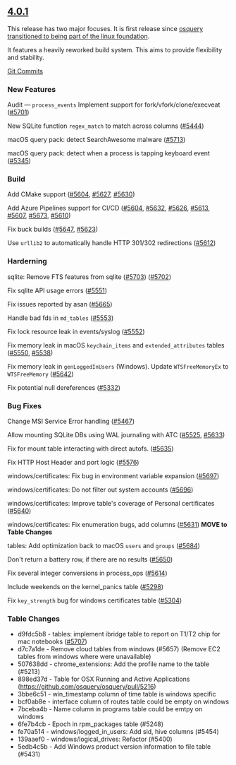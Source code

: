 <a name="4.0.1"></a>
## [4.0.1](https://github.com/osquery/osquery/releases/tag/4.0.1)

This release has two major focuses.  It is first release since [osquery transitioned to being part of the linux foundation](https://www.linuxfoundation.org/press-release/2019/06/the-linux-foundation-announces-intent-to-form-new-foundation-to-support-osquery-community/).

It features a heavily reworked build system. This aims to provide flexibility and stability. 

[Git Commits](https://github.com/osquery/osquery/compare/3.3.2...4.0.1)




### New Features

Audit — `process_events` Implement support for fork/vfork/clone/execveat ([#5701](https://github.com/osquery/osquery/pull/5701))

New SQLite function `regex_match` to match across columns ([#5444](https://github.com/osquery/osquery/pull/5444))

macOS query pack: detect SearchAwesome malware ([#5713](https://github.com/osquery/osquery/pull/5713))

macOS query pack: detect when a process is tapping keyboard event ([#5345](https://github.com/osquery/osquery/pull/5345))


### Build

Add CMake support ([#5604](https://github.com/osquery/osquery/pull/5604), [#5627](https://github.com/osquery/osquery/pull/5627), [#5630](https://github.com/osquery/osquery/pull/5630))

Add Azure Pipelines support for CI/CD ([#5604](https://github.com/osquery/osquery/pull/5604), [#5632](https://github.com/osquery/osquery/pull/5632), [#5626](https://github.com/osquery/osquery/pull/5626), [#5613](https://github.com/osquery/osquery/pull/5613), [#5607](https://github.com/osquery/osquery/pull/5607), [#5673](https://github.com/osquery/osquery/pull/5673), [#5610](https://github.com/osquery/osquery/pull/5610))

Fix buck builds ([#5647](https://github.com/osquery/osquery/pull/5647), [#5623](https://github.com/osquery/osquery/pull/5623))

Use `urllib2` to automatically handle HTTP 301/302 redirections ([#5612](https://github.com/osquery/osquery/pull/5612))

### Harderning

sqlite: Remove FTS features from sqlite ([#5703](https://github.com/osquery/osquery/pull/5703)) ([#5702](https://github.com/osquery/osquery/issues/5702))

Fix sqlite API usage errors ([#5551](https://github.com/osquery/osquery/pull/5551)) 

Fix issues reported by asan ([#5665](https://github.com/osquery/osquery/pull/5665))

Handle bad fds in `md_tables` ([#5553](https://github.com/osquery/osquery/pull/5533))

Fix lock resource leak in events/syslog ([#5552](https://github.com/osquery/osquery/pull/5552)) 

Fix memory leak in macOS `keychain_items` and `extended_attributes` tables ([#5550](https://github.com/osquery/osquery/pull/5550), [#5538](https://github.com/osquery/osquery/pull/5538))

Fix memory leak in `genLoggedInUsers` (Windows). Update `WTSFreeMemoryEx` to `WTSFreeMemory` ([#5642](https://github.com/osquery/osquery/pull/5642))

Fix potential null dereferences ([#5332](https://github.com/osquery/osquery/pull/5332))


### Bug Fixes

Change MSI Service Error handling ([#5467](https://github.com/osquery/osquery/pull/5467))


Allow mounting SQLite DBs using WAL journaling with ATC ([#5525](https://github.com/osquery/osquery/issues/5225), [#5633](https://github.com/osquery/osquery/pull/5633))

Fix for mount table interacting with direct autofs. ([#5635](https://github.com/osquery/osquery/pull/5635)) 

Fix HTTP Host Header and port logic ([#5576](https://github.com/osquery/osquery/pull/5576))

windows/certificates: Fix bug in environment variable expansion ([#5697](https://github.com/osquery/osquery/pull/5697))

windows/certificates: Do not filter out system accounts ([#5696](https://github.com/osquery/osquery/pull/5696))

windows/certificates: Improve table's coverage of Personal certificates ([#5640](https://github.com/osquery/osquery/pull/5640))

windows/certificates: Fix enumeration bugs, add columns ([#5631](https://github.com/osquery/osquery/pull/5631)) **MOVE to Table Changes**


tables: Add optimization back to macOS `users` and `groups` ([#5684](https://github.com/osquery/osquery/pull/5684))

Don't return a battery row, if there are no results ([#5650](https://github.com/osquery/osquery/pull/5650)) 

Fix several integer conversions in process_ops ([#5614](https://github.com/osquery/osquery/pull/5614))

Include weekends on the kernel_panics table ([#5298](https://github.com/osquery/osquery/pull/5298))

Fix `key_strength` bug for windows certificates table ([#5304](https://github.com/osquery/osquery/pull/5304))


### Table Changes

* d9fdc5b8 - tables: implement ibridge table to report on T1/T2 chip for mac notebooks  ([#5707](https://github.com/osquery/osquery/pull/5707))
* d7c7a1de - Remove cloud tables from windows (#5657) (Remove EC2 tables from windows where were unavailable)
* 507638dd - chrome_extensions: Add the profile name to the table (#5213) 
* 898ed37d - Table for OSX Running and Active Applications (https://github.com/osquery/osquery/pull/5216)
* 3bbe6c51 - win_timestamp column of time table is windows specific 
* bcf0ab8e - interface column of routes table could be empty on windows 
* 7bceba4b - Name column in programs table could be emtpy on windows
* 6fe7b4cb - Epoch in rpm_packages table (#5248) 
* fe70a514 - windows/logged_in_users: Add sid, hive columns (#5454) 
* 139aaef0 - windows/logical_drives: Refactor (#5400) 
* 5edb4c5b - Add Windows product version information to file table (#5431) 


